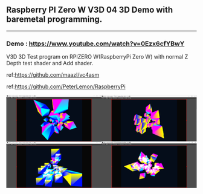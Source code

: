 ## Raspberry PI Zero W V3D 04 3D Demo with baremetal programming.
----

### Demo : https://www.youtube.com/watch?v=0Ezx6cfYBwY

V3D 3D Test program on RPIZERO W(RaspberryPi Zero W) with normal Z Depth test shader and Add shader.


ref:https://github.com/maazl/vc4asm

ref:https://github.com/PeterLemon/RaspberryPi


![picture](https://github.com/kumaashi/RaspberryPI/blob/master/image/rpizero_v3d_04.png "Raspberry Pi Zero W V3D Demo")

